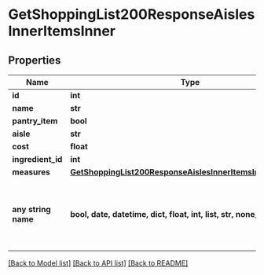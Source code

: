 # GetShoppingList200ResponseAislesInnerItemsInner


## Properties
Name | Type | Description | Notes
------------ | ------------- | ------------- | -------------
**id** | **int** |  | 
**name** | **str** |  | 
**pantry_item** | **bool** |  | 
**aisle** | **str** |  | 
**cost** | **float** |  | 
**ingredient_id** | **int** |  | 
**measures** | [**GetShoppingList200ResponseAislesInnerItemsInnerMeasures**](GetShoppingList200ResponseAislesInnerItemsInnerMeasures.md) |  | [optional] 
**any string name** | **bool, date, datetime, dict, float, int, list, str, none_type** | any string name can be used but the value must be the correct type | [optional]

[[Back to Model list]](../README.md#documentation-for-models) [[Back to API list]](../README.md#documentation-for-api-endpoints) [[Back to README]](../README.md)


